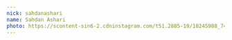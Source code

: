 ```yaml
---
nick: sahdanashari
name: Sahdan Ashari
photo: https://scontent-sin6-2.cdninstagram.com/t51.2885-19/10245988_746897308718228_1297407997_a.jpg
---
```

